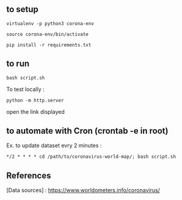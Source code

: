 ## to setup

`virtualenv -p python3 corona-env`

`source corona-env/bin/activate`

`pip install -r requirements.txt`

## to run

`bash script.sh`

To test locally :

`python -m http.server`

open the link displayed

## to automate with Cron (crontab -e in root)

Ex. to update dataset evry 2 minutes :

`*/2 * * * * cd /path/to/coronavirus-world-map/; bash script.sh`

## References

[Data sources] : https://www.worldometers.info/coronavirus/
